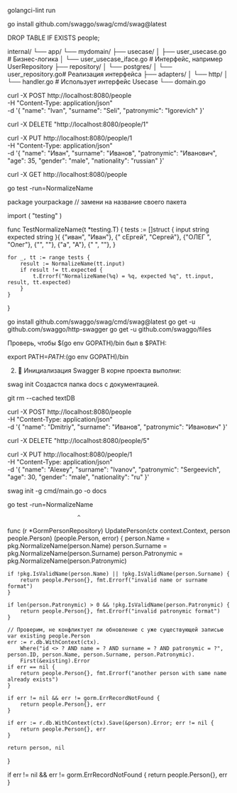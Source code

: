 golangci-lint run

go install github.com/swaggo/swag/cmd/swag@latest

DROP TABLE IF EXISTS people;


internal/
└── app/
    └── mydomain/
        ├── usecase/
        │   ├── user_usecase.go        # Бизнес-логика
        │   └── user_usecase_iface.go  # Интерфейс, например UserRepository
        ├── repository/
        │   └── postgres/
        │       └── user_repository.go# Реализация интерфейса
        ├── adapters/
        │   └── http/
        │       └── handler.go         # Использует интерфейс Usecase
        └── domain.go


 curl -X POST http://localhost:8080/people \
  -H "Content-Type: application/json" \
  -d '{
    "name": "Ivan",
    "surname": "Seli",
    "patronymic": "Igorevich"
}'

curl -X DELETE "http://localhost:8080/people/1"


curl -X PUT http://localhost:8080/people/1 \
  -H "Content-Type: application/json" \
  -d '{
    "name": "Иван",
    "surname": "Иванов",
    "patronymic": "Иванович",
    "age": 35,
    "gender": "male",
    "nationality": "russian"
  }'


  curl -X GET http://localhost:8080/people

go test -run=NormalizeName


package yourpackage // замени на название своего пакета

import (
	"testing"
)

func TestNormalizeName(t *testing.T) {
	tests := []struct {
		input    string
		expected string
	}{
		{"иван", "Иван"},
		{"  сЕргей", "Сергей"},
		{"ОЛЕГ  ", "Олег"},
		{"", ""},
		{"а", "А"},
		{"   ", ""},
	}

	for _, tt := range tests {
		result := NormalizeName(tt.input)
		if result != tt.expected {
			t.Errorf("NormalizeName(%q) = %q, expected %q", tt.input, result, tt.expected)
		}
	}
}










go install github.com/swaggo/swag/cmd/swag@latest
go get -u github.com/swaggo/http-swagger
go get -u github.com/swaggo/files

Проверь, чтобы $(go env GOPATH)/bin был в $PATH:


export PATH=$PATH:$(go env GOPATH)/bin

2. 📂 Инициализация Swagger
В корне проекта выполни:


swag init
Создастся папка docs с документацией.


git rm --cached textDB


curl -X POST http://localhost:8080/people \
  -H "Content-Type: application/json" \
  -d '{
    "name": "Dmitriy",
    "surname": "Иванов",
    "patronymic": "Иванович"
  }'

  curl -X DELETE "http://localhost:8080/people/5"


  curl -X PUT http://localhost:8080/people/1 \
  -H "Content-Type: application/json" \
  -d '{
    "name": "Alexey",
    "surname": "Ivanov",
    "patronymic": "Sergeevich",
    "age": 30,
    "gender": "male",
    "nationality": "ru"
  }'

  
swag init -g cmd/main.go -o docs


go test -run=NormalizeName

                          ^
func (r *GormPersonRepository) UpdatePerson(ctx context.Context, person people.Person) (people.Person, error) {
	person.Name = pkg.NormalizeName(person.Name)
	person.Surname = pkg.NormalizeName(person.Surname)
	person.Patronymic = pkg.NormalizeName(person.Patronymic)

	if !pkg.IsValidName(person.Name) || !pkg.IsValidName(person.Surname) {
		return people.Person{}, fmt.Errorf("invalid name or surname format")
	}

	if len(person.Patronymic) > 0 && !pkg.IsValidName(person.Patronymic) {
		return people.Person{}, fmt.Errorf("invalid patronymic format")
	}

	// Проверим, не конфликтует ли обновление с уже существующей записью
	var existing people.Person
	err := r.db.WithContext(ctx).
		Where("id <> ? AND name = ? AND surname = ? AND patronymic = ?", person.ID, person.Name, person.Surname, person.Patronymic).
		First(&existing).Error
	if err == nil {
		return people.Person{}, fmt.Errorf("another person with same name already exists")
	}

	if err != nil && err != gorm.ErrRecordNotFound {
		return people.Person{}, err
	}

	if err := r.db.WithContext(ctx).Save(&person).Error; err != nil {
		return people.Person{}, err
	}

	return person, nil
}


if err != nil && err != gorm.ErrRecordNotFound {
		return people.Person{}, err
	}




